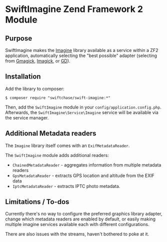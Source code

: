 # SwiftImagine Zend Framework 2 Module

## Purpose

SwiftImagine makes the [Imagine](https://github.com/avalanche123/Imagine) library available as a
service within a ZF2 application, automatically selecting the "best possible" adapter
(selecting from [Gmagick](http://php.net/gmagick), [Imagick](http://php.net/imagick), or [GD](http://php.net/gd)).

## Installation

Add the library to composer:

    $ composer require "swiftchase/swift-imagine:*"
    
Then, add the `SwiftImagine` module in your `config/application.config.php`.
Afterwards, the `SwiftImagine\Service\Imagine` service will be available via the service manager.

## Additional Metadata readers

The `Imagine` library itself comes with an `ExifMetadataReader`. 

The `SwiftImagine` module adds additional readers:

  * `ChainedMetadataReader` - aggregates information from multiple metadata readers 
  * `GpsMetadataReader` - extracts GPS location and altitude from the EXIF data
  * `IptcMetadataReader` - extracts IPTC photo metadata.

## Limitations / To-dos

Currently there's no way to configure the preferred graphics library adapter, change which metadata readers are
enabled by default, or easily making multiple imagine services available each with different configurations.

There are also issues with the streams, haven't bothered to poke at it.
